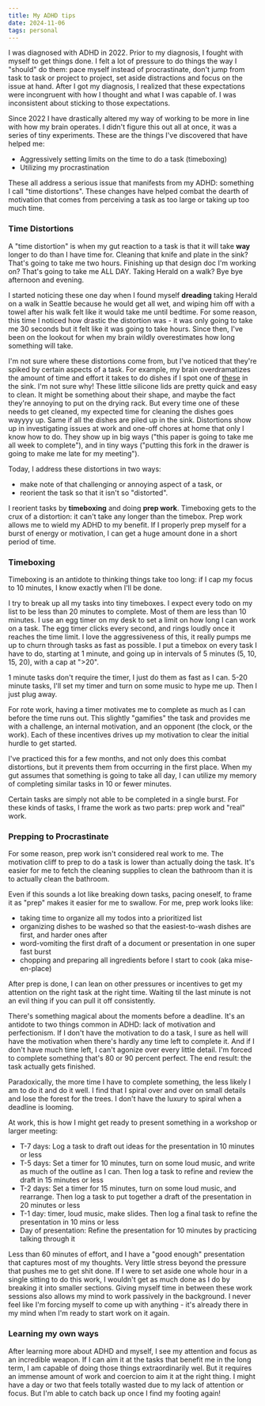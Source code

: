 ```yaml
---
title: My ADHD tips
date: 2024-11-06
tags: personal
---
```


I was diagnosed with ADHD in 2022. Prior to my diagnosis, I fought with myself to get things done.
I felt a lot of pressure to do things the way I "should" do them: pace myself instead of procrastinate,
don't jump from task to task or project to project, set aside distractions and focus on the
issue at hand. After I got my diagnosis, I realized that these expectations were incongruent
with how I thought and what I was capable of. I was inconsistent about sticking to those
expectations.

Since 2022 I have drastically altered my way of working to be more in line with how my
brain operates. I didn't figure this out all at once, it was a series of tiny experiments. These are the things I've discovered that have helped me:

* Aggressively setting limits on the time to do a task (timeboxing)
* Utilizing my procrastination

These all address a serious issue that manifests from my ADHD: something I call "time distortions". These changes have helped combat the dearth of motivation that comes from perceiving a task as too large or taking up too much time.

### Time Distortions
A "time distortion" is when my gut reaction to a task is that it will take **way** longer to do than I have time for.
Cleaning that knife and plate in the sink? That's going to take me two hours.
Finishing up that design doc I'm working on? That's going to take me ALL DAY.
Taking Herald on a walk? Bye bye afternoon and evening.

I started noticing these one day when I found myself **dreading** taking Herald
on a walk in Seattle because he would get all wet,
and wiping him off with a towel after his walk felt like it would take me until bedtime.
For some reason, this time I noticed how drastic the distortion was - it was only going to take me
30 seconds but it felt like it was going to take hours. Since then, I've been on the lookout
for when my brain wildly overestimates how long something will take.

I'm not sure where these distortions come from, but I've noticed that they're spiked by certain aspects of a task. For example, my brain overdramatizes the amount of time and effort it takes to do dishes if I spot one of
[these](https://www.ikea.com/us/en/p/oevermaett-food-cover-set-of-3-silicone-multicolor-80417311/) in the sink.
I'm not sure why! These little silicone lids are pretty quick
and easy to clean. It might be something about their shape, and maybe the fact they're annoying to put on the drying rack. But every time one of these needs to get cleaned,
my expected time for cleaning the dishes goes wayyyy up. Same if all the dishes are piled up in the sink.
Distortions show up in investigating issues at work and one-off chores at home that only I know how to do. They show up in big ways ("this paper is going to take me all week to complete"), and in tiny ways ("putting this fork in the drawer is going to make me late for my meeting").

Today, I address these distortions in two ways:

* make note of that challenging or annoying aspect of a task, or
* reorient the task so that it isn't so "distorted".

I reorient tasks by **timeboxing** and doing **prep work**. Timeboxing gets to the crux of a
distortion: it can't take any longer than the timebox. Prep work allows me to wield my ADHD
to my benefit. If I properly prep myself for a burst of energy or motivation, I can get a huge
amount done in a short period of time.

### Timeboxing
Timeboxing is an antidote to thinking things take too long: if I cap my focus to 10 minutes, I know exactly when I'll be done.

I try to break up all my tasks into tiny timeboxes. I expect every todo on my list to be less than 20 minutes to complete. Most of them are less than 10 minutes. I use an egg timer on my desk to set a limit on how long I can work on a task. The egg timer clicks every second, and rings loudly
once it reaches the time limit. I love the aggressiveness of this, it really pumps me up to churn through tasks as fast as possible. I put a timebox on every task I have to do, starting at 1 minute, and going up in intervals of 5 minutes (5, 10, 15, 20), with a cap at ">20".

1 minute tasks don't require the timer, I just do them as fast as I can. 5-20 minute tasks, I'll set my timer and turn on some music to hype me up. Then I just plug away.

For rote work, having a timer motivates me to complete as much as I can before the time runs out. This slightly "gamifies" the task and provides me with a challenge, an internal motivation, and an opponent (the clock, or the work).
Each of these incentives drives up my motivation to clear the initial hurdle to get started.

I've practiced this for a few months, and not only does this combat distortions, but it prevents them from occurring in the first place. When my gut assumes that something is going to take all day, I can utilize my memory of completing similar tasks in 10 or fewer minutes.

Certain tasks are simply not able to be completed in a single burst. For these kinds of tasks,
I frame the work as two parts: prep work and "real" work.

### Prepping to Procrastinate
For some reason, prep work isn't considered real work to me. The motivation cliff to prep to do a task is lower than actually doing the task. It's easier for me to fetch the cleaning supplies
to clean the bathroom than it is to actually clean the bathroom.

Even if this sounds a lot like breaking down tasks, pacing oneself, to frame it as "prep" makes
it easier for me to swallow. For me, prep work looks like:

* taking time to organize all my todos into a prioritized list
* organizing dishes to be washed so that the easiest-to-wash dishes are first, and harder ones after
* word-vomiting the first draft of a document or presentation in one super fast burst
* chopping and preparing all ingredients before I start to cook (aka mise-en-place)

After prep is done, I can lean on other pressures or incentives to get my attention on the right task at the right time. Waiting til the last minute is not an evil thing if you can pull it off consistently.

There's something magical about the moments before a deadline. It's an antidote to two things common in ADHD: lack of motivation and perfectionism. If I don't have the motivation to do
a task, I sure as hell will have the motivation when there's hardly any time left to complete it.
And if I don't have much time left, I can't agonize over every little detail. I'm forced to
complete something that's 80 or 90 percent perfect. The end result: the task actually gets finished.

Paradoxically, the more time I have to complete something, the less likely I am to do it and do it well.
I find that I spiral over and over on small details and lose the forest for the trees. I don't have the luxury to spiral when a deadline is looming.

At work, this is how I might get ready to present something in a workshop or larger meeting:

* T-7 days: Log a task to draft out ideas for the presentation in 10 minutes or less
* T-5 days: Set a timer for 10 minutes, turn on some loud music, and write as much of the outline as I can. Then log a task to refine and review the draft in 15 minutes or less
* T-2 days: Set a timer for 15 minutes, turn on some loud music, and rearrange. Then log a task to put together a draft of the presentation in 20 minutes or less
* T-1 day: timer, loud music, make slides. Then log a final task to refine the presentation in 10 mins or less
* Day of presentation: Refine the presentation for 10 minutes by practicing talking through it

Less than 60 minutes of effort, and I have a "good enough" presentation that captures most of my thoughts. Very little stress beyond the pressure that pushes me to get shit done. If I were to set aside one whole hour in a single sitting to do this work, I wouldn't get as much done as I do
by breaking it into smaller sections. Giving myself time in between these work sessions also allows my mind to work passively in the background. I never feel like I'm forcing myself to come up with anything - it's already there in my mind when I'm ready to start work on it again.

### Learning my own ways

After learning more about ADHD and myself, I see my attention and focus as an incredible weapon.
If I can aim it at the tasks that benefit me in the long term, I am capable of doing those things extraordinarily wel.
But it requires an immense amount of work and coercion to aim it at the right thing. I might have a day or two that
feels totally wasted due to my lack of attention or focus. But I'm able to catch back up once I find my footing again!
